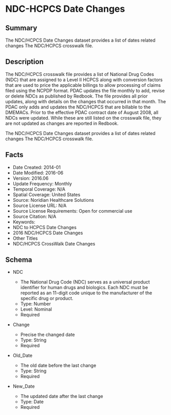 # NDC-HCPCS Date Changes

## Summary
The NDC/HCPCS Date Changes dataset provides a list of dates related changes The NDC/HCPCS crosswalk file. 

## Description
The NDC/HCPCS crosswalk file provides a list of National Drug Codes (NDC) that are assigned to a Level II HCPCS along with conversion factors that are used to price the applicable billings to allow processing of claims filed using the NCPDP format.
PDAC updates the file monthly to add, revise or delete NDCs as published by Redbook. The file provides all prior updates, along with details on the changes that occurred in that month.
The PDAC only adds and updates the NDC/HCPCS that are billable to the DMEMACs. Prior to the effective PDAC contract date of August 2008, all NDCs were updated. While these are still listed on the crosswalk file, they are not updated as changes are reported in Redbook.

The NDC/HCPCS Date Changes dataset provides a list of dates related changes The NDC/HCPCS crosswalk file. 

## Facts
- Date Created: 2014-01
- Date Modified: 2016-06
- Version: 2016.06
- Update Frequency: Monthly
- Temporal Coverage: N/A
- Spatial Coverage: United States
- Source: Noridian Healthcare Solutions
- Source License URL: N/A
- Source License Requirements: Open for commercial use
- Source Citation: N/A
- Keywords: 
 - NDC to HCPCS Date Changes 
 - 2016 NDC/HCPCS Date Changes
- Other Titles
 - NDC/HCPCS CrossWalk Date Changes
 
## Schema
- NDC
  - The National Drug Code (NDC) serves as a universal product identifier for human drugs and biologics. Each NDC must be reported as an 11-digit code unique to the manufacturer of the specific drug or product. 
  - Type: Number
  - Level: Nominal 
  - Required

- Change
  - Precise the changed date
  - Type: String
  - Required

- Old_Date
  - The old date before the last change
  - Type: String
  - Required

- New_Date
  - The updated date after the last change
  - Type: Date
  - Required
